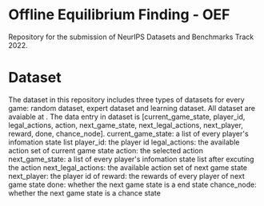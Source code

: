 # Offline Equilibrium Finding - OEF
Repository for the submission of NeurIPS Datasets and Benchmarks Track 2022.

# Dataset

The dataset in this repository includes three types of datasets for every game: random dataset, expert dataset and learning dataset. All dataset are avaiable at . The data entry in dataset is [current_game_state, player_id, legal_actions, action, next_game_state, next_legal_actions, next_player, reward, done, chance_node]. 
current_game_state: a list of every player's infomation state list
player_id: the player id 
legal_actions: the available action set of current game state
action: the selected action
next_game_state: a list of every player's infomation state list after excuting the action
next_legal_actions: the available action set of next game state
next_player: the player id of 
reward: the rewards of every player of next game state
done: whether the next game state is a end state
chance_node: whether the next game state is a chance state
